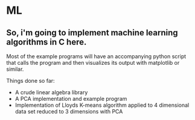 # ML
## So, i'm going to implement machine learning algorithms in C here.


Most of the example programs will have an accompanying python script that calls the program and then visualizes its output with matplotlib or similar.

Things done so far:
  - A crude linear algebra library
  - A PCA implementation and example program
  - Implementation of Lloyds K-means algorithm applied to 4 dimensional data set reduced to 3 dimensions with PCA
   

